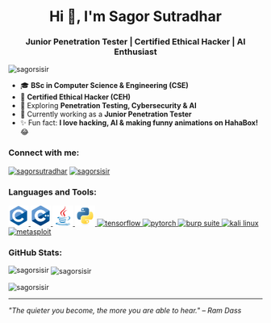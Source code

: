 <h1 align="center">Hi 👋, I'm Sagor Sutradhar</h1>
<h3 align="center">Junior Penetration Tester | Certified Ethical Hacker | AI Enthusiast</h3>

<p align="left"> <img src="https://komarev.com/ghpvc/?username=sagorsisir&label=Profile%20views&color=0e75b6&style=flat" alt="sagorsisir" /> </p>

- 🎓 **BSc in Computer Science & Engineering (CSE)**
- 📝 **Certified Ethical Hacker (CEH)**
- 🔎 Exploring **Penetration Testing, Cybersecurity & AI**
- 💪 Currently working as a **Junior Penetration Tester**
- ✨ Fun fact: **I love hacking, AI & making funny animations on HahaBox!** 😂

<h3 align="left">Connect with me:</h3>
<p align="left">
<a href="https://fb.com/sagorsutradhar" target="blank"><img align="center" src="https://raw.githubusercontent.com/rahuldkjain/github-profile-readme-generator/master/src/images/icons/Social/facebook.svg" alt="sagorsutradhar" height="30" width="40" /></a>
<a href="https://instagram.com/sagorsisir" target="blank"><img align="center" src="https://raw.githubusercontent.com/rahuldkjain/github-profile-readme-generator/master/src/images/icons/Social/instagram.svg" alt="sagorsisir" height="30" width="40" /></a>
</p>

<h3 align="left">Languages and Tools:</h3>
<p align="left"> 
<a href="https://www.cprogramming.com/" target="_blank" rel="noreferrer"> <img src="https://raw.githubusercontent.com/devicons/devicon/master/icons/c/c-original.svg" alt="c" width="40" height="40"/> </a> 
<a href="https://www.w3schools.com/cpp/" target="_blank" rel="noreferrer"> <img src="https://raw.githubusercontent.com/devicons/devicon/master/icons/cplusplus/cplusplus-original.svg" alt="cplusplus" width="40" height="40"/> </a> 
<a href="https://www.java.com" target="_blank" rel="noreferrer"> <img src="https://raw.githubusercontent.com/devicons/devicon/master/icons/java/java-original.svg" alt="java" width="40" height="40"/> </a> 
<a href="https://www.python.org" target="_blank" rel="noreferrer"> <img src="https://raw.githubusercontent.com/devicons/devicon/master/icons/python/python-original.svg" alt="python" width="40" height="40"/> </a> 
<a href="https://www.tensorflow.org" target="_blank" rel="noreferrer"> <img src="https://upload.wikimedia.org/wikipedia/commons/2/2d/Tensorflow_logo.svg" alt="tensorflow" width="40" height="40"/> </a>
<a href="https://pytorch.org/" target="_blank" rel="noreferrer"> <img src="https://upload.wikimedia.org/wikipedia/commons/1/10/PyTorch_logo_icon.svg" alt="pytorch" width="40" height="40"/> </a>
<a href="https://portswigger.net/burp" target="_blank" rel="noreferrer"> <img src="https://upload.wikimedia.org/wikipedia/commons/8/8b/Burp_suite_logo.svg" alt="burp suite" width="40" height="40"/> </a>
<a href="https://www.kali.org/" target="_blank" rel="noreferrer"> <img src="https://upload.wikimedia.org/wikipedia/commons/2/2a/Kali-dragon-icon.svg" alt="kali linux" width="40" height="40"/> </a>
<a href="https://www.metasploit.com/" target="_blank" rel="noreferrer"> <img src="https://upload.wikimedia.org/wikipedia/commons/1/19/Metasploit_logo.svg" alt="metasploit" width="40" height="40"/> </a>
</p>

<h3 align="left">GitHub Stats:</h3>
<p><img align="left" src="https://github-readme-stats.vercel.app/api/top-langs?username=sagorsisir&show_icons=true&locale=en&layout=compact" alt="sagorsisir" /></p>
<p>&nbsp;<img align="center" src="https://github-readme-stats.vercel.app/api?username=sagorsisir&show_icons=true&locale=en" alt="sagorsisir" /></p>
<p><img align="center" src="https://github-readme-streak-stats.herokuapp.com/?user=sagorsisir&" alt="sagorsisir" /></p>

---
_"The quieter you become, the more you are able to hear." – Ram Dass_

